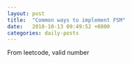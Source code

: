 ```yaml
---
layout: post
title:  "Common ways to implement FSM"
date:   2018-10-13 09:49:52 +0800
categories: daily-posts
---
```


From leetcode, valid number